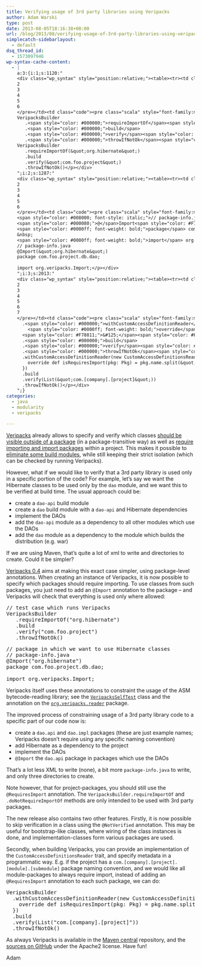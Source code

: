 ```yaml
---
title: Verifying usage of 3rd party libraries using Veripacks
author: Adam Warski
type: post
date: 2013-08-05T18:16:38+00:00
url: /blog/2013/08/verifying-usage-of-3rd-party-libraries-using-veripacks/
simplecatch-sidebarlayout:
  - default
dsq_thread_id:
  - 1573097946
wp-syntax-cache-content:
  - |
    a:3:{i:1;s:1120:"
    <div class="wp_syntax" style="position:relative;"><table><tr><td class="line_numbers"><pre>1
    2
    3
    4
    5
    6
    </pre></td><td class="code"><pre class="scala" style="font-family:monospace;"><span style="color: #008000; font-style: italic;">// test case which runs Veripacks</span>
    VeripacksBuilder
       .<span style="color: #000000;">requireImportOf</span><span style="color: #F78811;">&#40;</span><span style="color: #6666FF;">&quot;org.hibernate&quot;</span><span style="color: #F78811;">&#41;</span>
       .<span style="color: #000000;">build</span>
       .<span style="color: #000000;">verify</span><span style="color: #F78811;">&#40;</span><span style="color: #6666FF;">&quot;com.foo.project&quot;</span><span style="color: #F78811;">&#41;</span>
       .<span style="color: #000000;">throwIfNotOk</span><span style="color: #F78811;">&#40;</span><span style="color: #F78811;">&#41;</span></pre></td></tr></table><p class="theCode" style="display:none;">// test case which runs Veripacks
    VeripacksBuilder
       .requireImportOf(&quot;org.hibernate&quot;)
       .build
       .verify(&quot;com.foo.project&quot;)
       .throwIfNotOk()</p></div>
    ";i:2;s:1287:"
    <div class="wp_syntax" style="position:relative;"><table><tr><td class="line_numbers"><pre>1
    2
    3
    4
    5
    6
    </pre></td><td class="code"><pre class="scala" style="font-family:monospace;"><span style="color: #008000; font-style: italic;">// package in which we want to use Hibernate classes</span>
    <span style="color: #008000; font-style: italic;">// package-info.java</span>
    <span style="color: #000080;">@</span>Import<span style="color: #F78811;">&#40;</span><span style="color: #6666FF;">&quot;org.hibernate&quot;</span><span style="color: #F78811;">&#41;</span>
    <span style="color: #0000ff; font-weight: bold;">package</span> com.<span style="color: #000000;">foo</span>.<span style="color: #000000;">project</span>.<span style="color: #000000;">db</span>.<span style="color: #000000;">dao</span><span style="color: #000080;">;</span>
    &nbsp;
    <span style="color: #0000ff; font-weight: bold;">import</span> org.<span style="color: #000000;">veripacks</span>.<span style="color: #000000;">Import</span><span style="color: #000080;">;</span></pre></td></tr></table><p class="theCode" style="display:none;">// package in which we want to use Hibernate classes
    // package-info.java
    @Import(&quot;org.hibernate&quot;)
    package com.foo.project.db.dao;
    
    import org.veripacks.Import;</p></div>
    ";i:3;s:2013:"
    <div class="wp_syntax" style="position:relative;"><table><tr><td class="line_numbers"><pre>1
    2
    3
    4
    5
    6
    7
    </pre></td><td class="code"><pre class="scala" style="font-family:monospace;">VeripacksBuilder
      .<span style="color: #000000;">withCustomAccessDefinitionReader</span><span style="color: #F78811;">&#40;</span><span style="color: #0000ff; font-weight: bold;">new</span> CustomAccessDefinitionsReader <span style="color: #F78811;">&#123;</span>
        <span style="color: #0000ff; font-weight: bold;">override</span> <span style="color: #0000ff; font-weight: bold;">def</span> isRequiresImport<span style="color: #F78811;">&#40;</span>pkg<span style="color: #000080;">:</span> Pkg<span style="color: #F78811;">&#41;</span> <span style="color: #000080;">=</span> pkg.<span style="color: #000000;">name</span>.<span style="color: #000000;">split</span><span style="color: #F78811;">&#40;</span><span style="color: #6666FF;">&quot;.&quot;</span><span style="color: #F78811;">&#41;</span>.<span style="color: #000000;">length</span> <span style="color: #000080;">==</span> <span style="color: #F78811;">4</span>
      <span style="color: #F78811;">&#125;</span><span style="color: #F78811;">&#41;</span>
      .<span style="color: #000000;">build</span>
      .<span style="color: #000000;">verify</span><span style="color: #F78811;">&#40;</span>List<span style="color: #F78811;">&#40;</span><span style="color: #6666FF;">&quot;com.[company].[project]&quot;</span><span style="color: #F78811;">&#41;</span><span style="color: #F78811;">&#41;</span>
      .<span style="color: #000000;">throwIfNotOk</span><span style="color: #F78811;">&#40;</span><span style="color: #F78811;">&#41;</span></pre></td></tr></table><p class="theCode" style="display:none;">VeripacksBuilder
      .withCustomAccessDefinitionReader(new CustomAccessDefinitionsReader {
        override def isRequiresImport(pkg: Pkg) = pkg.name.split(&quot;.&quot;).length == 4
      })
      .build
      .verify(List(&quot;com.[company].[project]&quot;))
      .throwIfNotOk()</p></div>
    ";}
categories:
  - java
  - modularity
  - veripacks

---
```

[Veripacks][1] already allows to specify and verify which classes [should be visible outside of a package][2] (in a package-transitive way) as well as [require importing and import packages][3] within a project. This makes it possible to [eliminate some build modules][4], while still keeping their strict isolation (which can be checked by running Veripacks).

However, what if we would like to verify that a 3rd party library is used only in a specific portion of the code? For example, let&#8217;s say we want the Hibernate classes to be used only by the `dao` module, and we want this to be verified at build time. The usual approach could be:

  * create a `dao-api` build module
  * create a `dao` build module with a `dao-api` and Hibernate dependencies
  * implement the DAOs
  * add the `dao-api` module as a dependency to all other modules which use the DAOs
  * add the `dao` module as a dependency to the module which builds the distribution (e.g. war)

If we are using Maven, that&#8217;s quite a lot of xml to write and directories to create. Could it be simpler?

[Veripacks 0.4][1] aims at making this exact case simpler, using package-level annotations. When creating an instance of Veripacks, it is now possible to specify which packages should require importing. To use classes from such packages, you just need to add an `@Import` annotation to the package &#8211; and Veripacks will check that everything is used only where allowed:

<pre lang="scala" line="1">// test case which runs Veripacks
VeripacksBuilder
   .requireImportOf("org.hibernate")
   .build
   .verify("com.foo.project")
   .throwIfNotOk()
</pre>

<pre lang="scala" line="1">// package in which we want to use Hibernate classes
// package-info.java
@Import("org.hibernate")
package com.foo.project.db.dao;

import org.veripacks.Import;
</pre>

Veripacks itself uses these annotations to constraint the usage of the ASM bytecode-reading library; see the [`VeripacksSelfTest`][5] class and the annotation on the [`org.veripacks.reader`][6] package.

The improved process of constraining usage of a 3rd party library code to a specific part of our code now is:

  * create a `dao.api` and `dao.impl` packages (these are just example names; Veripacks doesn&#8217;t require using any specific naming convention)
  * add Hibernate as a dependency to the project
  * implement the DAOs
  * `@Import` the `dao.api` package in packages which use the DAOs

That&#8217;s a lot less XML to write (none), a bit more `package-info.java` to write, and only three directories to create.

Note however, that for project-packages, you should still use the `@RequiresImport` annotation. The `VeripacksBuilder.requireImportOf` and `.doNotRequireImportOf` methods are only intended to be used with 3rd party packages.

The new release also contains two other features. Firstly, it is now possible to skip verification in a class using the `@NotVerified` annotation. This may be useful for bootstrap-like classes, where wiring of the class instances is done, and implementation-classes form various packages are used. 

Secondly, when building Veripacks, you can provide an implementation of the `CustomAccessDefinitionsReader` trait, and specify metadata in a programmatic way. E.g. if the project has a `com.[company].[project].[module].[submodule]` package naming convention, and we would like all module-packages to always require import, instead of adding an `@RequiresImport` annotation to each such package, we can do:

<pre lang="scala" line="1">VeripacksBuilder
  .withCustomAccessDefinitionReader(new CustomAccessDefinitionsReader {
    override def isRequiresImport(pkg: Pkg) = pkg.name.split(".").length == 4
  })
  .build
  .verify(List("com.[company].[project]"))
  .throwIfNotOk()
</pre>

As always Veripacks is available in the [Maven central][7] repository, and the [sources on GitHub][1] under the Apache2 license. Have fun!

Adam

 [1]: https://github.com/adamw/veripacks
 [2]: http://www.warski.org/blog/2013/01/veripacks-0-1-verify-package-specifications/
 [3]: http://www.warski.org/blog/2013/03/veripacks-0-3-importing-packages-transitively-of-course/
 [4]: http://www.warski.org/blog/2013/03/how-to-replace-a-build-module-with-veripacks/
 [5]: https://github.com/adamw/veripacks/blob/master/self-test/src/test/scala/org/veripacks/VeripacksSelfTest.scala
 [6]: https://github.com/adamw/veripacks/blob/master/verifier/src/main/scala/org/veripacks/reader/package-info.java
 [7]: http://search.maven.org/#browse%7C893935363

